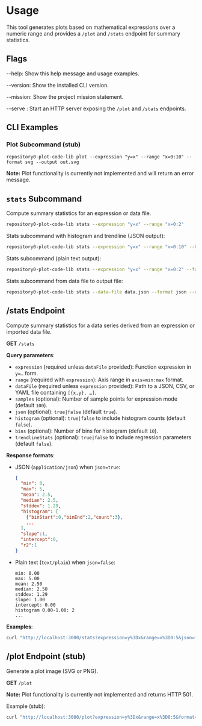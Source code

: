 # Usage

This tool generates plots based on mathematical expressions over a numeric range and provides a `/plot` and `/stats` endpoint for summary statistics.

## Flags

--help: Show this help message and usage examples.

--version: Show the installed CLI version.

--mission: Show the project mission statement.

--serve <port>: Start an HTTP server exposing the `/plot` and `/stats` endpoints.

## CLI Examples

### Plot Subcommand (stub)
```
repository0-plot-code-lib plot --expression "y=x" --range "x=0:10" --format svg --output out.svg
```
**Note:** Plot functionality is currently not implemented and will return an error message.

## `stats` Subcommand

Compute summary statistics for an expression or data file.

```sh
repository0-plot-code-lib stats --expression "y=x" --range "x=0:2"
```
Stats subcommand with histogram and trendline (JSON output):
```sh
repository0-plot-code-lib stats --expression "y=x" --range "x=0:10" --histogram true --bins 5 --trendline-stats true
```
Stats subcommand (plain text output):
```sh
repository0-plot-code-lib stats --expression "y=x" --range "x=0:2" --format text
```
Stats subcommand from data file to output file:
```sh
repository0-plot-code-lib stats --data-file data.json --format json --output stats.json
```

## /stats Endpoint

Compute summary statistics for a data series derived from an expression or imported data file.

**GET** `/stats`

**Query parameters**:
- `expression` (required unless `dataFile` provided): Function expression in `y=…` form.
- `range` (required with `expression`): Axis range in `axis=min:max` format.
- `dataFile` (required unless `expression` provided): Path to a JSON, CSV, or YAML file containing `[{x,y}, …]`.
- `samples` (optional): Number of sample points for expression mode (default `100`).
- `json` (optional): `true|false` (default `true`).
- `histogram` (optional): `true|false` to include histogram counts (default `false`).
- `bins` (optional): Number of bins for histogram (default `10`).
- `trendlineStats` (optional): `true|false` to include regression parameters (default `false`).

**Response formats**:
- JSON (`application/json`) when `json=true`:
  ```json
  {
    "min": 0,
    "max": 5,
    "mean": 2.5,
    "median": 2.5,
    "stddev": 1.29,
    "histogram": [
      {"binStart":0,"binEnd":2,"count":3},
      ...
    ],
    "slope":1,
    "intercept":0,
    "r2":1
  }
  ```
- Plain text (`text/plain`) when `json=false`:
  ```text
  min: 0.00
  max: 5.00
  mean: 2.50
  median: 2.50
  stddev: 1.29
  slope: 1.00
  intercept: 0.00
  histogram 0.00-1.00: 2
  ...
  ```

**Examples**:
```sh
curl "http://localhost:3000/stats?expression=y%3Dx&range=x%3D0:5&json=false"
```

## /plot Endpoint (stub)

Generate a plot image (SVG or PNG).

**GET** `/plot`

**Note:** Plot functionality is currently not implemented and returns HTTP 501.

Example (stub):
```sh
curl "http://localhost:3000/plot?expression=y%3Dx&range=x%3D0:5&format=svg"
```
